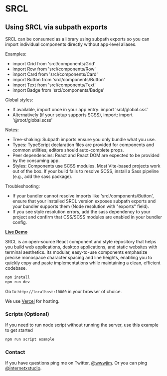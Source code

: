 # SRCL

## Using SRCL via subpath exports

SRCL can be consumed as a library using subpath exports so you can import individual components directly without app-level aliases.

Examples:
- import Grid from 'srcl/components/Grid'
- import Row from 'srcl/components/Row'
- import Card from 'srcl/components/Card'
- import Button from 'srcl/components/Button'
- import Text from 'srcl/components/Text'
- import Badge from 'srcl/components/Badge'

Global styles:
- If available, import once in your app entry: import 'srcl/global.css'
- Alternatively (if your setup supports SCSS), import: import '@root/global.scss'

Notes:
- Tree-shaking: Subpath imports ensure you only bundle what you use.
- Types: TypeScript declaration files are provided for components and common utilities; editors should auto-complete props.
- Peer dependencies: React and React DOM are expected to be provided by the consuming app.
- Styles: Components use SCSS modules. Most Vite-based projects work out of the box. If your build fails to resolve SCSS, install a Sass pipeline (e.g., add the sass package).

Troubleshooting:
- If your bundler cannot resolve imports like 'srcl/components/Button', ensure that your installed SRCL version exposes subpath exports and your bundler supports them (Node resolution with "exports" field).
- If you see style resolution errors, add the sass dependency to your project and confirm that CSS/SCSS modules are enabled in your bundler config.


**[Live Demo](https://sacred.computer)**

SRCL is an open-source React component and style repository that helps you build web applications, desktop applications, and static websites with terminal aesthetics. Its modular, easy-to-use components emphasize precise monospace character spacing and line heights, enabling you to quickly copy and paste implementations while maintaining a clean, efficient codebase.

```sh
npm install
npm run dev
```

Go to `http://localhost:10000` in your browser of choice.

We use [Vercel](https://vercel.com/home) for hosting.

### Scripts (Optional)

If you need to run node script without running the server, use this example to get started

```sh
npm run script example
```

### Contact

If you have questions ping me on Twitter, [@wwwjim](https://www.twitter.com/wwwjim). Or you can ping [@internetxstudio](https://x.com/internetxstudio).

